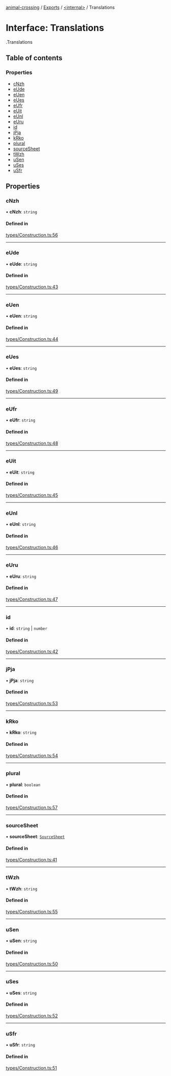 [animal-crossing](../README.md) / [Exports](../modules.md) / [<internal\>](../modules/internal_.md) / Translations

# Interface: Translations

[<internal>](../modules/internal_.md).Translations

## Table of contents

### Properties

- [cNzh](internal_.Translations.md#cnzh)
- [eUde](internal_.Translations.md#eude)
- [eUen](internal_.Translations.md#euen)
- [eUes](internal_.Translations.md#eues)
- [eUfr](internal_.Translations.md#eufr)
- [eUit](internal_.Translations.md#euit)
- [eUnl](internal_.Translations.md#eunl)
- [eUru](internal_.Translations.md#euru)
- [id](internal_.Translations.md#id)
- [jPja](internal_.Translations.md#jpja)
- [kRko](internal_.Translations.md#krko)
- [plural](internal_.Translations.md#plural)
- [sourceSheet](internal_.Translations.md#sourcesheet)
- [tWzh](internal_.Translations.md#twzh)
- [uSen](internal_.Translations.md#usen)
- [uSes](internal_.Translations.md#uses)
- [uSfr](internal_.Translations.md#usfr)

## Properties

### cNzh

• **cNzh**: `string`

#### Defined in

[types/Construction.ts:56](https://github.com/Norviah/animal-crossing/blob/d6e407b/module/types/Construction.ts#L56)

___

### eUde

• **eUde**: `string`

#### Defined in

[types/Construction.ts:43](https://github.com/Norviah/animal-crossing/blob/d6e407b/module/types/Construction.ts#L43)

___

### eUen

• **eUen**: `string`

#### Defined in

[types/Construction.ts:44](https://github.com/Norviah/animal-crossing/blob/d6e407b/module/types/Construction.ts#L44)

___

### eUes

• **eUes**: `string`

#### Defined in

[types/Construction.ts:49](https://github.com/Norviah/animal-crossing/blob/d6e407b/module/types/Construction.ts#L49)

___

### eUfr

• **eUfr**: `string`

#### Defined in

[types/Construction.ts:48](https://github.com/Norviah/animal-crossing/blob/d6e407b/module/types/Construction.ts#L48)

___

### eUit

• **eUit**: `string`

#### Defined in

[types/Construction.ts:45](https://github.com/Norviah/animal-crossing/blob/d6e407b/module/types/Construction.ts#L45)

___

### eUnl

• **eUnl**: `string`

#### Defined in

[types/Construction.ts:46](https://github.com/Norviah/animal-crossing/blob/d6e407b/module/types/Construction.ts#L46)

___

### eUru

• **eUru**: `string`

#### Defined in

[types/Construction.ts:47](https://github.com/Norviah/animal-crossing/blob/d6e407b/module/types/Construction.ts#L47)

___

### id

• **id**: `string` \| `number`

#### Defined in

[types/Construction.ts:42](https://github.com/Norviah/animal-crossing/blob/d6e407b/module/types/Construction.ts#L42)

___

### jPja

• **jPja**: `string`

#### Defined in

[types/Construction.ts:53](https://github.com/Norviah/animal-crossing/blob/d6e407b/module/types/Construction.ts#L53)

___

### kRko

• **kRko**: `string`

#### Defined in

[types/Construction.ts:54](https://github.com/Norviah/animal-crossing/blob/d6e407b/module/types/Construction.ts#L54)

___

### plural

• **plural**: `boolean`

#### Defined in

[types/Construction.ts:57](https://github.com/Norviah/animal-crossing/blob/d6e407b/module/types/Construction.ts#L57)

___

### sourceSheet

• **sourceSheet**: [`SourceSheet`](../enums/internal_.SourceSheet.md)

#### Defined in

[types/Construction.ts:41](https://github.com/Norviah/animal-crossing/blob/d6e407b/module/types/Construction.ts#L41)

___

### tWzh

• **tWzh**: `string`

#### Defined in

[types/Construction.ts:55](https://github.com/Norviah/animal-crossing/blob/d6e407b/module/types/Construction.ts#L55)

___

### uSen

• **uSen**: `string`

#### Defined in

[types/Construction.ts:50](https://github.com/Norviah/animal-crossing/blob/d6e407b/module/types/Construction.ts#L50)

___

### uSes

• **uSes**: `string`

#### Defined in

[types/Construction.ts:52](https://github.com/Norviah/animal-crossing/blob/d6e407b/module/types/Construction.ts#L52)

___

### uSfr

• **uSfr**: `string`

#### Defined in

[types/Construction.ts:51](https://github.com/Norviah/animal-crossing/blob/d6e407b/module/types/Construction.ts#L51)
